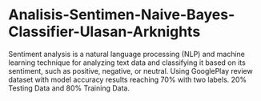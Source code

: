 # Analisis-Sentimen-Naive-Bayes-Classifier-Ulasan-Arknights
Sentiment analysis is a natural language processing (NLP) and machine learning technique for analyzing text data and classifying it based on its sentiment, such as positive, negative, or neutral. Using GooglePlay review dataset with model accuracy results reaching 70% with two labels. 20% Testing Data and 80% Training Data.
